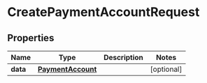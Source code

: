 # CreatePaymentAccountRequest

## Properties

Name | Type | Description | Notes
------------ | ------------- | ------------- | -------------
**data** | [**PaymentAccount**](PaymentAccount.md) |  | [optional] 


